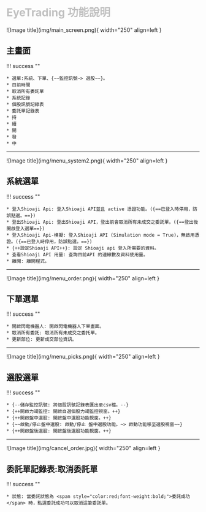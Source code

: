 # <font color="silver">EyeTrading 功能說明</font>

<div markdown>
![Image title](img/main_screen.png){ width="250" align=left }

## 主畫面
!!! success ""

    * 選單:系統、下單、{~~監控訊號~> 選股~~}。
    * 目前時間
    * 取消所有委託單
    * 系統記錄
    * 個股訊號記錄表
    * 委託單記錄表
    * 持
    * 續
    * 開
    * 發
    * 中

</div>
<hr>
<div markdown>
![Image title](img/menu_system2.png){ width="250" align=left }

## 系統選單

!!! success ""

    * 登入Shioaji Api: 登入Shioaji API並且 active 憑證功能。({==已登入時停用，防誤點選。==})
    * 登出Shioaji Api: 登出Shioaji API，登出前會取消所有未成交之委託單。({==登出後開啟登入選單==})
    * 登入Shioaji Api-模擬: 登入Shioaji API (Simulation mode = True)，無啟用憑證。({==已登入時停用，防誤點選。==})
    * {++設定Shioaji API++}: 設定 Shioaji api 登入所需要的資料。
    * 查看Shioaji API 用量: 查詢目前API 的連線數及資料使用量。
    * 離開: 離開程式。
</div>
<hr>
<div markdown>
![Image title](img/menu_order.png){ width="250" align=left }

## 下單選單

!!! success ""

    * 開啟閃電機器人: 開啟閃電機器人下單畫面。
    * 取消所有委託: 取消所有未成交之委托單。
    * 更新部位: 更新成交部位資訊。
</div>
<hr>
<div markdown>
![Image title](img/menu_picks.png){ width="250" align=left }

## 選股選單

!!! success ""

    * {--儲存監控訊號: 將個股訊號記錄表匯出至csv檔。--}
    * {++開啟力竭監控: 開啟自選個股力竭監控視窗。++}
    * {++開啟盤中選股: 開啟盤中選股功能視窗。++}
    * {~~啟動/停止盤中選股: 啟動/停止 盤中選股功能。~> 啟動功能移至選股視窗~~}
    * {++開啟盤後選股: 開啟盤後選股功能視窗。++}

</div>
<hr>
<div markdown>
![Image title](img/cancel_order.jpg){ width="250" align=left }

## 委託單記錄表:取消委託單

!!! success ""

    * 狀態: 當委託狀態為 <span style="color:red;font-weight:bold;">委託成功</span> 時，點選委託成功可以取消這筆委託單。

</div>
